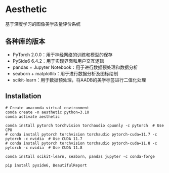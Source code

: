# Aesthetic
基于深度学习的图像美学质量评价系统

## 各种库的版本
- PyTorch 2.0.0：用于神经网络的训练和模型的保存
- PySide6 6.4.2：用于实现界面和用户交互逻辑
- pandas + Jupyter Notebook：用于进行数据预处理和数据分析
- seaborn + matplotlib：用于进行数据分析及图标绘制
- scikit-learn：用于数据预处理，将AADB的美学标签进行二值化处理

## Installation
```shell
# Create anaconda virtual environment
conda create -n aesthetic python=3.10
conda activate aesthetic

conda install pytorch torchvision torchaudio cpuonly -c pytorch  # Use CPU
# conda install pytorch torchvision torchaudio pytorch-cuda=11.7 -c pytorch -c nvidia  # Use CUDA 11.7
# conda install pytorch torchvision torchaudio pytorch-cuda=11.8 -c pytorch -c nvidia  # Use CUDA 11.8

conda install scikit-learn, seaborn, pandas jupyter -c conda-forge

pip install pyside6, BeautifulReport
```
